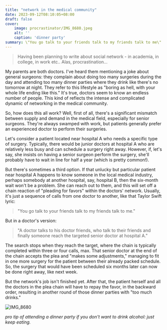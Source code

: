 ```yaml
---
title: "network in the medical community"
date: 2023-09-12T08:10:05+08:00
draft: false
cover:
    image: procrastinator/IMG_8680.jpeg
    alt: ''
    caption: 'dinner party'
summary: \"You go talk to your friends talk to my friends talk to me\" - but the doctor's version
---
```


> Having been planning to write about social network - in academia, in college, in work etc.. Alas, procrastination...

My parents are both doctors. I've heard them mentioning a joke about general surgeons: they complain about doing too many surgeries during the day and attending too many dinner parties where they drink like there's no tomorrow at night. They refer to this lifestyle as "boring as hell, with your whole life ending like this." It's true, doctors seem to know an endless number of people. This kind of reflects the intense and complicated dynamic of networking in the medical community.

So, how does this all work? Well, first of all, there's a significant mismatch between supply and demand in the medical field, especially for senior surgeons. They're always swamped with work, but patients generally prefer an experienced doctor to perform their surgeries. 

Let's consider a patient located near hospital A who needs a specific type of surgery. Typically, there would be junior doctors at hospital A who are relatively less busy and can schedule a surgery right away. However, if, let's say, she insists on having a senior surgeon perform the surgery, she'll probably have to wait in line for half a year (which is pretty common!).

But there's sometimes a third option. If that unlucky but particular patient near hospital A happens to know someone in the local medical industry, perhaps somebody at another hospital, say, hospital B, then the six-month wait won't be a problem. She can reach out to them, and this will set off a chain reaction of "pleading for favors" within the doctors' network. Usually, it's just a sequence of calls from one doctor to another, like that Taylor Swift lyric:

> "You go talk to your friends talk to my friends talk to me."

But in a doctor's version:

> "A doctor talks to his doctor friends, who talk to their friends and finally someone reach the targeted senior doctor at hospital A."

The search stops when they reach the target, where the chain is typically completed within three or four calls, max. That senior doctor at the end of the chain accepts the plea and "makes some adjustments," managing to fit in one more surgery for the patient between their already packed schedule. So, the surgery that would have been scheduled six months later can now be done right away, like next week.

But the network's job isn't finished yet. After that, the patient herself and all the doctors in the plea chain will have to repay the favor, in the backward order, resulting in another round of those dinner parties with "too much drinks."

![IMG_8680](/procrastinator/IMG_8680.jpeg)

*pro tip of attending a dinner party if you don't want to drink alcohol: just keep eating.*

